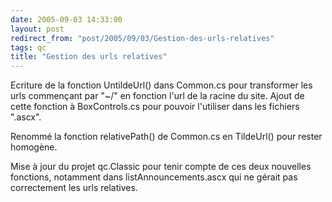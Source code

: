```yaml
---
date: 2005-09-03 14:33:00
layout: post
redirect_from: "post/2005/09/03/Gestion-des-urls-relatives"
tags: qc
title: "Gestion des urls relatives"
---
```


Ecriture de la fonction UntildeUrl() dans Common.cs pour transformer les
urls commençant par "~/" en fonction l'url de la racine du site. Ajout de cette
fonction à BoxControls.cs pour pouvoir l'utiliser dans les fichiers
".ascx".

Renommé la fonction relativePath() de Common.cs en TildeUrl() pour rester
homogène.

Mise à jour du projet qc.Classic pour tenir compte de ces deux nouvelles
fonctions, notamment dans listAnnouncements.ascx qui ne gérait pas correctement
les urls relatives.

